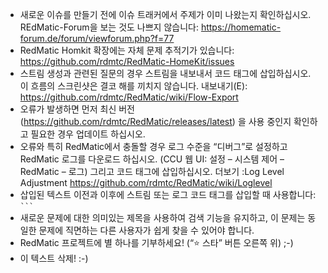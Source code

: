 * 새로운 이슈를 만들기 전에 이슈 트래커에서 주제가 이미 나왔는지 확인하십시오. REdMatic-Forum을 보는 것도 나쁘지 않습니다: https://homematic-forum.de/forum/viewforum.php?f=77
* RedMatic Homkit 확장에는 자체 문제 추적기가 있습니다: https://github.com/rdmtc/RedMatic-HomeKit/issues
* 스트림 생성과 관련된 질문의 경우 스트림을 내보내서 코드 태그에 삽입하십시오. 이 흐름의 스크린샷은 결코 해를 끼치지 않습니다. 내보내기(E): https://github.com/rdmtc/RedMatic/wiki/Flow-Export
* 오류가 발생하면 먼저 최신 버전 (https://github.com/rdmtc/RedMatic/releases/latest) 을 사용 중인지 확인하고 필요한 경우 업데이트 하십시오. 
* 오류와 특히 RedMatic에서 충돌할 경우 로그 수준을 “디버그”로 설정하고 RedMatic 로그를 다운로드 하십시오. (CCU 웹 UI: 설정 – 시스템 제어 – RedMatic – 로그) 그리고 코드 태그에 삽입하십시오. 더보기 :Log Level Adjustment https://github.com/rdmtc/RedMatic/wiki/Loglevel
* 삽입된 텍스트 이전과 이후에 스트림 또는 로그 코드 태그를 삽입할 때 사용합니다: ` ``` ` 
* 새로운 문제에 대한 의미있는 제목을 사용하여 검색 기능을 유지하고, 이 문제는 동일한 문제에 직면하는 다른 사용자가 쉽게 찾을 수 있어야 합니다.
* RedMatic 프로젝트에 별 하나를 기부하세요! (“⭐️ 스타” 버튼 오른쪽 위) ;-)
* 이 텍스트 삭제! :-)
